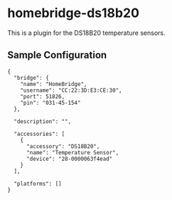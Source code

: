# homebridge-ds18b20
This is a plugin for the DS18B20 temperature sensors.

Sample Configuration
--------------------
    {
      "bridge": {
        "name": "HomeBridge",
        "username": "CC:22:3D:E3:CE:30",
        "port": 51826,
        "pin": "031-45-154"
      },
    
      "description": "",
    
      "accessories": [
        {
          "accessory": "DS18B20",
          "name": "Temperature Sensor",
          "device": "28-0000063f4ead"
        }
      ],
    
      "platforms": []
    }
